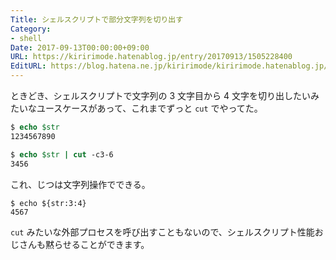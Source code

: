 ```yaml
---
Title: シェルスクリプトで部分文字列を切り出す
Category:
- shell
Date: 2017-09-13T00:00:00+09:00
URL: https://kiririmode.hatenablog.jp/entry/20170913/1505228400
EditURL: https://blog.hatena.ne.jp/kiririmode/kiririmode.hatenablog.jp/atom/entry/8599973812299084008
---
```


ときどき、シェルスクリプトで文字列の 3 文字目から 4 文字を切り出したいみたいなユースケースがあって、これまでずっと `cut` でやってた。

```tcsh
$ echo $str
1234567890

$ echo $str | cut -c3-6
3456
```

これ、じつは文字列操作でできる。

```
$ echo ${str:3:4}
4567
```

`cut` みたいな外部プロセスを呼び出すこともないので、シェルスクリプト性能おじさんも黙らせることができます。
